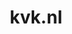 ---
layout: post
title: "kvk.nl"
internal_url: "/dutchgov/kvk.nl.html"
subdomains_count: 195
all_subdomains_count: 483
urls_count: 60
ssl_rank: 0
http_rank: 57.933333333333
url_link: /data/kvk.nl/urls.txt
all_subdomains_link: /data/kvk.nl/all_subdomains.txt
subdomains_link: /data/kvk.nl/subdomains.txt
categories: dutchgov
---